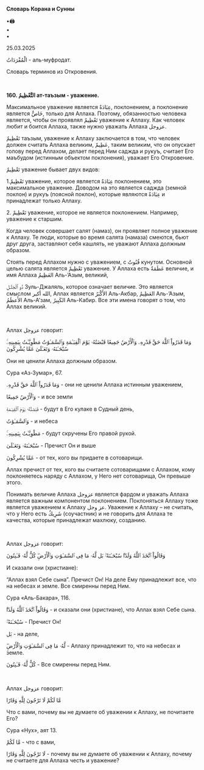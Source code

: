 **Словарь Корана и Сунны**  
  
  
  
•🖨  
•  
•  
  
25.03.2025  
  

الْمُفْرَدَاتُ - аль-муфродат.

Словарь терминов из Откровения.

 

**160. التَّعْظِيمُ ат-таъзым - уважение.**

Максимальное уважение является عِبَادَةٌ, поклонением, а поклонение является
خَاصٌّ, только для Аллаха. Поэтому, обязанностью человека является, чтобы
он проявлял تَعْظِيمٌ уважение к Аллаху. Как человек любит и боится Аллаха,
также нужно уважать Аллаха عزوجل.

تَعْظِيمٌ таъзым, уважение к Аллаху заключается в том, что человек должен
считать Аллаха великим, عَظِيمٌ, таким великим, что он опускает голову
перед Аллахом, делает перед Ним саджда и рукуъ, считает Его маъбудом
(истинным объектом поклонения), уважает Его Откровение.

تَعْظِيمٌ уважение бывает двух видов:

1.تَعْظِيمٌ уважение, которое является عِبَادَةٌ поклонением, это максимальное
уважение. Доводом на это является саджда (земной поклон) и рукуъ
(поясной поклон), которые являются عِبَادَةٌ и принадлежат только Аллаху.

2\. تَعْظِيمٌ уважение, которое не является поклонением. Например, уважение
к старшим.

Когда человек совершает салят (намаз), он проявляет полное уважение к
Аллаху. Те люди, которые во время салята (намаза) смеются, бьют друг
друга, заставляют себя кашлять, не уважают Аллаха должным образом.

Стоять перед Аллахом нужно с уважением, с قُنُوتٌ кунутом. Основной целью
салята является تَعْظِيمٌ уважение. У Аллаха есть عَظَمَةٌ величие, и имя Аллаха
العَظِيمُ Аль-’Азым, великий,

ذُو ٱلْجَلَـٰل Зуль-Джаляль, которое означает величие. Это является смыслом
الله أكبر, Аллах является الأَكْبَرُ Аль-Акбар, العَظِيمُ Аль-’Азым, الأَعظَمُ
Аль-А'зам, الكَبِيرُ Аль-Кабир. Все эти имена говорят о том, что Аллах
великий.

 

Аллах عزوجل говорит:

وَمَا قَدَرُواْ ٱللَّهَ حَقَّ قَدْرِهِۦ وَٱلْأَرْضُ جَمِيعًا قَبْضَتُهُۥ يَوْمَ ٱلْقِيَـٰمَةِ وَٱلسَّمَـٰوَٰتُ مَطْوِيَّـٰتُ
بِيَمِينِهِۦ‌ۚ سُبْحَـٰنَهُۥ وَتَعَـٰلَىٰ عَمَّا يُشْرِكُونَ

Они не ценили Аллаха должным образом.

Сура «Аз-Зумар», 67.

وَمَا قَدَرُواْ ٱللَّهَ حَقَّ قَدْرِهِۦ - они не ценили Аллаха истинным уважением,

وَٱلْأَرْضُ جَمِيعًا - и все земли

قَبْضَتُهُۥ يَوْمَ ٱلْقِيَـٰمَةِ - будут в Его кулаке в Судный день,

وَٱلسَّمَـٰوَٰتُ - и небеса

مَطْوِيَّـٰتُ بِيَمِينِهِۦ‌ۚ - будут скручены Его правой рукой.

سُبْحَـٰنَهُۥ وَتَعَـٰلَىٰ - Пречист Он и выше

عَمَّا يُشْرِكُونَ - от тех, кого вы придаете в сотоварищи.

Аллах пречист от тех, кого вы считаете сотоварищами с Аллахом, кому
поклоняетесь наряду с Аллахом, у Него нет сотоварища, Он превыше этого.

Понимать величие Аллаха عزوجل является фардом и уважать Аллаха является
важным компонентом поклонением. Поклоняться Аллаху тоже является
уважением к Аллаху عز وجل. Уважение к Аллаху – не считать, что у Него
есть شَرِيكٌ (соучастник) и не говорить для Аллаха те качества, которые
принадлежат махлюку, созданию.

 

Аллах عزوجل говорит:

وَقَالُواْ ٱتَّخَذَ ٱللَّهُ وَلَدًا‌ۗ سُبْحَـٰنَهُۥ‌ۖ بَل لَّهُۥ مَا فِى ٱلسَّمَـٰوَٰتِ وَٱلْأَرْضِ‌ۖ كُلٌّ لَّهُۥ قَـٰنِتُونَ

И сказали они (христиане):

“Аллах взял Себе сына”. Пречист Он! На деле Ему принадлежит все, что на
небесах и земле. Все смиренны перед Ним.

Сура «Аль-Бакара», 116.

وَقَالُواْ ٱتَّخَذَ ٱللَّهُ وَلَدًا‌ۗ - и сказали они (христиане), что Аллах взял Себе
сына.

سُبْحَـٰنَهُۥ‌ۖ - Пречист Он!

بَل - на деле,

لَّهُۥ مَا فِى ٱلسَّمَـٰوَٰتِ وَٱلْأَرْضِ‌ۖ - Аллаху принадлежит то, что на небесах и
земле.

كُلٌّ لَّهُۥ قَـٰنِتُونَ - Все смиренны перед Ним.

 

Аллах عزوجل говорит:

مَّا لَكُمْ لَا تَرْجُونَ لِلَّهِ وَقَارًا

Что с вами, почему вы не думаете об уважении к Аллаху, не почитаете Его?

Сура «Нух», аят 13.

مَّا لَكُمْ - что с вами,

لَا تَرْجُونَ لِلَّهِ وَقَارًا - почему вы не думаете об уважении к Аллаху, почему
не считаете для Аллаха честь и уважение?
